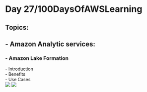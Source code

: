 <h1> Day 27/100DaysOfAWSLearning </h1>
<h2> Topics: </h2>

 <h2>  - Amazon Analytic services: </h2>

<h3> - Amazon Lake Formation </h3>
          - Introduction <br>
          - Benefits <br>
          - Use Cases <br>

<img src = "https://github.com/thetechgirlgita/100-days-of-aws-learning/blob/master/Images/Day27/27_1.jpg?raw=true">
<img src = "https://github.com/thetechgirlgita/100-days-of-aws-learning/blob/master/Images/Day27/27_2.jpg?raw=true">
